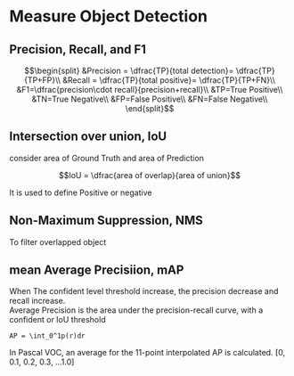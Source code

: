 # Measure Object Detection

## Precision, Recall, and F1
```math
\begin{split}
&Precision = \dfrac{TP}{total detection}= \dfrac{TP}{TP+FP}\\
&Recall = \dfrac{TP}{total positive}= \dfrac{TP}{TP+FN}\\
&F1=\dfrac{precision\cdot recall}{precision+recall}\\

&TP=True Positive\\
&TN=True Negative\\
&FP=False Positive\\
&FN=False Negative\\
\end{split}
```
## Intersection over union, IoU
consider area of Ground Truth and area of Prediction
```math
IoU = \dfrac{area of overlap}{area of union}
```
It is used to define Positive or negative  
## Non-Maximum Suppression, NMS
To filter overlapped object
## mean Average Precisiion, mAP
When The confident level threshold increase, the precision decrease and recall increase.  
Average Precision is the area under the precision-recall curve, with a confident or IoU threshold  
```
AP = \int_0^1p(r)dr
```
In Pascal VOC, an average for the 11-point interpolated AP is calculated. [0, 0.1, 0.2, 0.3, ...1.0]  